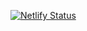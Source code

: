 [![Netlify Status](https://api.netlify.com/api/v1/badges/85b39196-7968-47f2-9537-d7f01e420bb4/deploy-status)](https://app.netlify.com/sites/appaol-goit-react-hw-04-movies/deploys)
